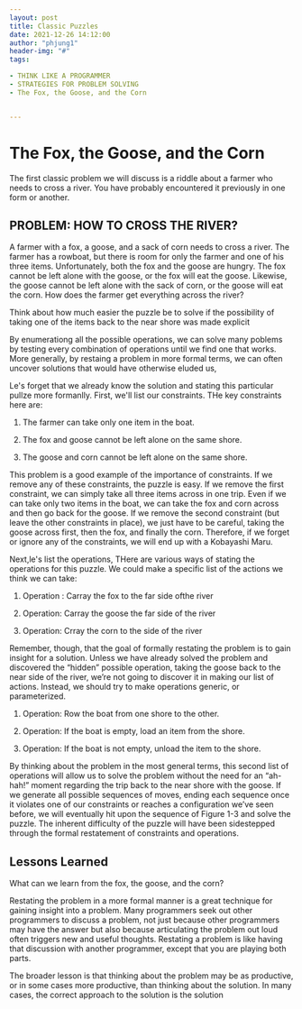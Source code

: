 ```yaml
---
layout: post
title: Classic Puzzles
date: 2021-12-26 14:12:00
author: "phjung1"
header-img: "#"
tags:

- THINK LIKE A PROGRAMMER
- STRATEGIES FOR PROBLEM SOLVING
- The Fox, the Goose, and the Corn


---
```


# The Fox, the Goose, and the Corn

The first classic problem we will discuss is a riddle about a farmer who needs
to cross a river. You have probably encountered it previously in one form or
another.

## PROBLEM: HOW TO CROSS THE RIVER?

A farmer with a fox, a goose, and a sack of corn needs to cross a river. The farmer
has a rowboat, but there is room for only the farmer and one of his three items. Unfortunately, both the fox and the goose are hungry. The fox cannot be left alone with the goose, or the fox will eat the goose. Likewise, the goose cannot be left alone with the sack of corn, or the goose will eat the corn. How does the farmer get everything across the river?



Think about how much easier the puzzle be to solve if the possibility of taking one of the items back to the near shore was made explicit



By enumerationg all the possible operations, we can solve many poblems by testing every combination of operations until we find one that works. More generally, by restaing a problem in more formal terms, we can often uncover solutions that would have otherwise eluded us,



Le's forget that we already know the solution and stating this particular pullze more formanlly. First, we'll list our constraints. THe key constraints here are:



1. The farmer can take only one item in the boat.

2. The fox and goose cannot be left alone on the same shore.

3. The goose and corn cannot be left alone on the same shore.



This problem is a good example of the importance of constraints. If we remove any of these constraints, the puzzle is easy. If we remove the first constraint, we can simply take all three items across in one trip. Even if we can take only two items in the boat, we can take the fox and corn across and then go back for the goose. If we remove the second constraint (but leave the other constraints in place), we just have to be careful, taking the goose across first, then the fox, and finally the corn. Therefore, if we forget or ignore any of the constraints, we will end up with a Kobayashi Maru.

Next,le's list the operations, THere are various ways of stating the operations for this puzzle. We could make a specific list of the actions we think we can take:



1. Operation : Carray the fox to the far side ofthe river

2. Operation: Carray the goose the far side of the river

3. Operation: Crray the corn to the side of the river



Remember, though, that the goal of formally restating the problem is to
gain insight for a solution. Unless we have already solved the problem and
discovered the “hidden” possible operation, taking the goose back to the
near side of the river, we’re not going to discover it in making our list of
actions. Instead, we should try to make operations generic, or parameterized.



1. Operation: Row the boat from one shore to the other.

2. Operation: If the boat is empty, load an item from the shore.

3. Operation: If the boat is not empty, unload the item to the shore.



By thinking about the problem in the most general terms, this second list of operations will allow us to solve the problem without the need for an “ah-hah!” moment regarding the trip back to the near shore with the goose. If we generate all possible sequences of moves, ending each sequence once it violates one of our constraints or reaches a configuration we’ve seen before, we will eventually hit upon the sequence of Figure 1-3 and solve the puzzle. The inherent difficulty of the puzzle will have been sidestepped through the formal restatement of constraints and operations.



## Lessons Learned

What can we learn from the fox, the goose, and the corn?



Restating the problem in a more formal manner is a great technique for gaining insight into a problem. Many programmers seek out other programmers to discuss a problem, not just because other programmers may have the answer but also because articulating the problem out loud often triggers new and useful thoughts. Restating a problem is like having that discussion with another programmer, except that you are playing both parts.



The broader lesson is that thinking about the problem may be as productive, or in some cases more productive, than thinking about the solution. In many cases, the correct approach to the solution is the solution
